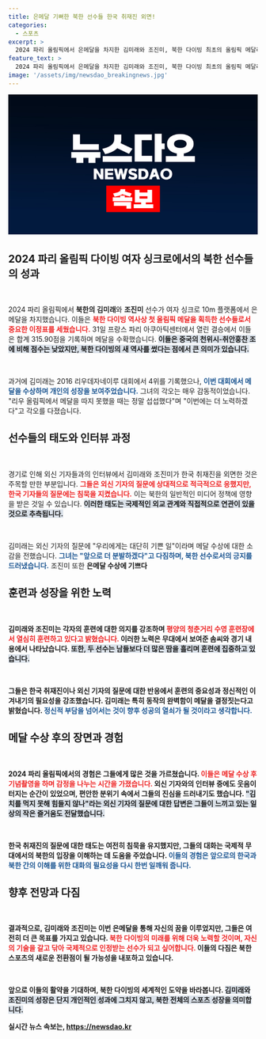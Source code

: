 ```yaml
---
title: 은메달 기뻐한 북한 선수들 한국 취재진 외면!
categories:
  - 스포츠
excerpt: >
  2024 파리 올림픽에서 은메달을 차지한 김미래와 조진미, 북한 다이빙 최초의 올림픽 메달리스트가 한국 기자를 외면하며 외신 기자와만 소통한 일화가 화제를 모으고 있다.
feature_text: >
  2024 파리 올림픽에서 은메달을 차지한 김미래와 조진미, 북한 다이빙 최초의 올림픽 메달리스트가 한국 기자를 외면하며 외신 기자와만 소통한 일화가 화제를 모으고 있다.
image: '/assets/img/newsdao_breakingnews.jpg'
---
```


<p><img src="/assets/img/newsdao_breakingnews.jpg" alt="implanttips 속보" /></p>

<h2 data-ke-size="size26">2024 파리 올림픽 다이빙 여자 싱크로에서의 북한 선수들의 성과</h2>

<p data-ke-size="size16">&nbsp;</p>

<p>2024 파리 올림픽에서 <b>북한의 김미래</b>와 <b>조진미</b> 선수가 여자 싱크로 10m 플랫폼에서 은메달을 차지했습니다. 이들은 <b><span style="color: #ee2323;">북한 다이빙 역사상 첫 올림픽 메달을 획득한 선수들로서 중요한 이정표를 세웠습니다.</span></b> 31일 프랑스 파리 아쿠아틱센터에서 열린 결승에서 이들은 합계 315.90점을 기록하며 메달을 수확했습니다. <b><span style="background-color: #21538527;">이들은 중국의 천위시-취안훙찬 조에 비해 점수는 낮았지만, 북한 다이빙의 새 역사를 썼다는 점에서 큰 의미가 있습니다.</span></b></p>

<p data-ke-size="size16">&nbsp;</p>

<p>과거에 김미래는 2016 리우데자네이루 대회에서 4위를 기록했으나, <b><span style="color: #1a5490;">이번 대회에서 메달을 수상하며 개인의 성장을 보여주었습니다.</span></b> 그녀의 각오는 매우 감동적이었습니다. "리우 올림픽에서 메달을 따지 못했을 때는 정말 섭섭했다"며 "이번에는 더 노력하겠다"고 각오를 다졌습니다.</p>

<h2 data-ke-size="size26">선수들의 태도와 인터뷰 과정</h2>

<p data-ke-size="size16">&nbsp;</p>

<p>경기로 인해 외신 기자들과의 인터뷰에서 김미래와 조진미가 한국 취재진을 외면한 것은 주목할 만한 부분입니다. <b><span style="color: #ee2323;">그들은 외신 기자의 질문에 상대적으로 적극적으로 응했지만, 한국 기자들의 질문에는 침묵을 지켰습니다.</span></b> 이는 북한의 일반적인 미디어 정책에 영향을 받은 것일 수 있습니다. <b><span style="background-color: #21538527;">이러한 태도는 국제적인 외교 관계와 직접적으로 연관이 있을 것으로 추측됩니다.</span></b></p>

<p data-ke-size="size16">&nbsp;</p>

<p>김미래는 외신 기자의 질문에 "우리에게는 대단히 기쁜 일"이라며 메달 수상에 대한 소감을 전했습니다. <b><span style="color: #1a5490;">그녀는 "앞으로 더 분발하겠다"고 다짐하며, 북한 선수로서의 긍지를 드러냈습니다.</span></b> 조진미 또한 <b>은메달 수상에 기쁘다</b는 감정을 표현하며 "더 노력해 금메달을 따겠다"고 전했습니다.</p>

<h2 data-ke-size="size26">훈련과 성장을 위한 노력</h2>

<p data-ke-size="size16">&nbsp;</p>

<p>김미래와 조진미는 각자의 훈련에 대한 의지를 강조하며 <b><span style="color: #ee2323;">평양의 청춘거리 수영 훈련장에서 열심히 훈련하고 있다고 밝혔습니다.</span></b> 이러한 노력은 무대에서 보여준 솜씨와 경기 내용에서 나타났습니다. <b><span style="background-color: #21538527;">또한, 두 선수는 남들보다 더 많은 땀을 흘리며 훈련에 집중하고 있습니다.</span></b></p>

<p data-ke-size="size16">&nbsp;</p>

<p>그들은 한국 취재진이나 외신 기자의 질문에 대한 반응에서 훈련의 중요성과 <b>정신적인 이겨내기의 필요성</b>을 강조했습니다. 김미래는 특히 동작의 완벽함이 메달을 결정짓는다고 밝혔습니다. <b><span style="color: #1a5490;">정신적 부담을 넘어서는 것이 향후 성공의 열쇠가 될 것이라고 생각합니다.</span></b></p>

<h2 data-ke-size="size26">메달 수상 후의 장면과 경험</h2>

<p data-ke-size="size16">&nbsp;</p>

<p>2024 파리 올림픽에서의 경험은 그들에게 많은 것을 가르쳤습니다. <b><span style="color: #ee2323;">이들은 메달 수상 후 기념촬영을 하며 감정을 나누는 시간을 가졌습니다.</span></b> 외신 기자와의 인터뷰 중에도 웃음이 터지는 순간이 있었으며, 편안한 분위기 속에서 그들의 진심을 드러내기도 했습니다. <b><span style="background-color: #21538527;">"김치를 먹지 못해 힘들지 않나"라는 외신 기자의 질문에 대한 답변은 그들이 느끼고 있는 일상의 작은 즐거움도 전달했습니다.</span></b></p>

<p data-ke-size="size16">&nbsp;</p>

<p>한국 취재진의 질문에 대한 태도는 여전히 침묵을 유지했지만, 그들의 대화는 국제적 무대에서의 <b>북한의 입장</b>을 이해하는 데 도움을 주었습니다. <b><span style="color: #1a5490;">이들의 경험은 앞으로의 한국과 북한 간의 이해를 위한 대화의 필요성을 다시 한번 일깨워 줍니다.</span></b></p>

<h2 data-ke-size="size26">향후 전망과 다짐</h2>

<p data-ke-size="size16">&nbsp;</p>

<p>결과적으로, 김미래와 조진미는 이번 은메달을 통해 자신의 꿈을 이루었지만, 그들은 여전히 더 큰 목표를 가지고 있습니다. <b><span style="color: #ee2323;">북한 다이빙의 미래를 위해 더욱 노력할 것이며, 자신의 기술을 갈고 닦아 국제적으로 인정받는 선수가 되고 싶어합니다.</span></b> 이들의 다짐은 북한 스포츠의 새로운 전환점이 될 가능성을 내포하고 있습니다.</p>

<p data-ke-size="size16">&nbsp;</p>

<p>앞으로 이들의 활약을 기대하며, 북한 다이빙의 세계적인 도약을 바라봅니다. <b><span style="background-color: #21538527;">김미래와 조진미의 성장은 단지 개인적인 성과에 그치지 않고, 북한 전체의 스포츠 성장을 의미합니다.</span></b></p>
실시간 뉴스 속보는, <a href="https://newsdao.kr" rel="dofollow">https://newsdao.kr</a>


